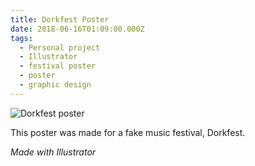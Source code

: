 ```yaml
---
title: Dorkfest Poster
date: 2018-06-16T01:09:00.000Z
tags:
  - Personal project
  - Illustrator
  - festival poster
  - poster
  - graphic design
---
```

![Dorkfest poster](/assets/dorkfest-poster.png "Dorkfest poster")

This poster was made for a fake music festival, Dorkfest.

*Made with Illustrator*